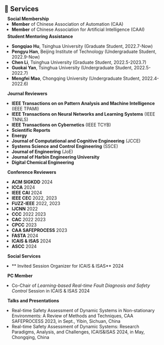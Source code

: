 <h1 id="services"></h1>

<h2 style="margin: 60px 0px 10px;">📜 Services</h2>

<h4 style="margin:0 10px 0;">Social Membership</h4>

<ul style="margin:0 0 5px;">
  <li><autocolor><strong>Member</strong> of Chinese Association of Automation (CAA)</autocolor></li>
  <li><autocolor><strong>Member</strong> of Chinese Association for Artificial Intelligence (CAAI)</autocolor></li>  
</ul>

<h4 style="margin:0 10px 0;">Student Mentoring Assistance</h4>

* **Songqiao Hu**,  Tsinghua University (Graduate Student, 2022.7-Now)
* **Pengyu Han**, Beijing Institute of Technology (Undergraduate Student, 2022.9-Now)
* **Chen Li**, Tsinghua University (Graduate Student, 2022.5-2023.7)
* **Guokai Yan**, Tsinghua University (Undergraduate Student, 2022.5-2022.7)
* **Mengfei Mao**, Chongqing University (Undergraduate Student, 2022.4-2022.6)


<h4 style="margin:0 10px 0;">Journal Reviewers</h4>

* **IEEE Transactions on on Pattern Analysis and Machine Intelligence** (IEEE TPAMI) 
* **IEEE Transactions on Neural Networks and Learning Systems** (IEEE TNNLS) 
* **IEEE Transactions on Cybernetics** (IEEE TCYB)
* **Scientific Reports**
* **Energy**
* **Journal of Computational and Cognitive Engineering** (JCCE)
* **Systems Science and Control Engineering** (SSCE)
* **Journal of Engineering** (JoE)
* **Journal of Harbin Engineering University**
* **Digital Chemical Engineering**
 
<h4 style="margin:0 10px 0;">Conference Reviewers</h4>

* **ACM SIGKDD** 2024
* **ICCA** 2024
* **IEEE CAI** 2024
* **IEEE CEC** 2022, 2023
* **FUZZ-IEEE** 2022, 2023
* **IJCNN** 2022
* **CCC** 2022 2023
* **CAC** 2022 2023
* **CPCC** 2023
* **CAA SAFEPROCESS** 2023
* **FASTA** 2024
* **ICAIS & ISAS** 2024
* **ASCC** 2024

<h4 style="margin:0 10px 0;">Social Services</h4>

* ** Invited Session Organizer for ICAIS & ISAS**  2024

<h4 style="margin:0 10px 0;">PC Member</h4>

* Co-Chair of *Learning-based Real-time Fault Diagnosis and Safety Control* Session in ICAIS & ISAS  2024

<h4 style="margin:0 10px 0;">Talks and Presentations</h4>

* Real-time Safety Assessment of Dynamic Systems in Non-stationary Environments: A Review of Methods and Techniques,  CAA SAFEPROCESS 2023, in Sept., Yibin, Sichuan, China
* Real-time Safety Assessment of Dynamic Systems: Research Paradigms, Analysis, and Challenges, ICAIS&ISAS 2024, in May, Chongqing, China








